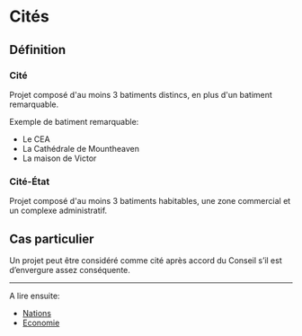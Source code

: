 # Cités

## Définition

### Cité

Projet composé d'au moins 3 batiments distincs, en plus d'un batiment remarquable.

Exemple de batiment remarquable:

- Le CEA
- La Cathédrale de Mountheaven
- La maison de Victor

### Cité-État

Projet composé d'au moins 3 batiments habitables, une zone commercial et un complexe administratif.

## Cas particulier

Un projet peut être considéré comme cité après accord du Conseil s’il est d’envergure assez conséquente.

----

A lire ensuite:

- [Nations](nations)
- [Economie](../Marches/index)
